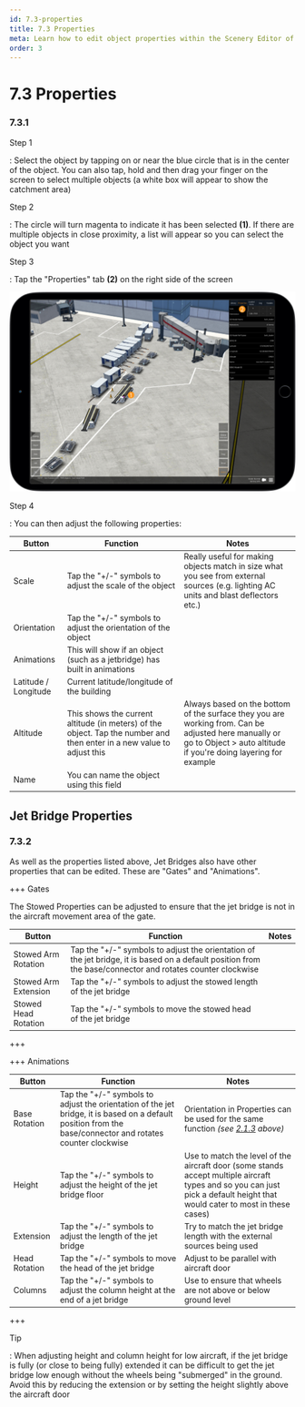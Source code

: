 ```yaml
---
id: 7.3-properties
title: 7.3 Properties
meta: Learn how to edit object properties within the Scenery Editor of Infinite Flight.
order: 3
---
```




# 7.3 Properties

### 7.3.1

Step 1

: Select the object by tapping on or near the blue circle that is in the center of the object. You can also tap, hold and then drag your finger on the screen to select multiple objects (a white box will appear to show the catchment area)



Step 2

: The circle will turn magenta to indicate it has been selected **(1)**. If there are multiple objects in close proximity, a list will appear so you can select the object you want



Step 3

: Tap the "Properties" tab **(2)** on the right side of the screen



![Image 7.3.1.1 - Changing Object Properties](_images/manual/frames/selecting-object-properties.png)



Step 4

: You can then adjust the following properties:



| Button               | Function                                                     | Notes                                                        |
| -------------------- | ------------------------------------------------------------ | ------------------------------------------------------------ |
| Scale                | Tap the "+/-" symbols to adjust the scale of the object      | Really useful for making objects match in size what you see from external sources (e.g. lighting AC units and blast deflectors etc.) |
| Orientation          | Tap the "+/-" symbols to adjust the orientation of the object |                                                              |
| Animations           | This will show if an object (such as a jetbridge) has built in animations |                                                              |
| Latitude / Longitude | Current latitude/longitude of the building                   |                                                              |
| Altitude             | This shows the current altitude (in meters) of the object. Tap the number and then enter in a new value to adjust this | Always based on the bottom of the surface they you are working from. Can be adjusted here manually or go to Object > auto altitude if you're doing layering for example |
| Name                 | You can name the object using this field                     |                                                              |



## Jet Bridge Properties

### 7.3.2

As well as the properties listed above, Jet Bridges also have other properties that can be edited. These are "Gates" and "Animations". 



+++ Gates

The Stowed Properties can be adjusted to ensure that the jet bridge is not in the aircraft movement area of the gate.

| Button               | Function                                                     | Notes |
| -------------------- | ------------------------------------------------------------ | ----- |
| Stowed Arm Rotation  | Tap the "+/-" symbols to adjust the orientation of the jet bridge, it is based on a default position from the base/connector and rotates counter clockwise |       |
| Stowed Arm Extension | Tap the "+/-" symbols to adjust the stowed length of the jet bridge |       |
| Stowed Head Rotation | Tap the "+/-" symbols to move the stowed head of the jet bridge |       |

+++



+++ Animations

| Button        | Function                                                     | Notes                                                        |
| ------------- | ------------------------------------------------------------ | ------------------------------------------------------------ |
| Base Rotation | Tap the "+/-" symbols to adjust the orientation of the jet bridge, it is based on a default position from the base/connector and rotates counter clockwise | Orientation in Properties can be used for the same function *(see [2.1.3](/guide/scenery-editor-manual/2.-user-interface/2.1-editor-screen#2.1.3) above)* |
| Height        | Tap the "+/-" symbols to adjust the height of the jet bridge floor | Use to match the level of the aircraft door (some stands accept multiple aircraft types and so you can just pick a default height that would cater to most in these cases) |
| Extension     | Tap the "+/-" symbols to adjust the length of the jet bridge | Try to match the jet bridge length with the external sources being used |
| Head Rotation | Tap the "+/-" symbols to move the head of the jet bridge     | Adjust to be parallel with aircraft door                     |
| Columns       | Tap the "+/-" symbols to adjust the column height at the end of a jet bridge | Use to ensure that wheels are not above or below ground level |

+++



Tip

: When adjusting height and column height for low aircraft, if the jet bridge is fully (or close to being fully) extended it can be difficult to get the jet bridge low enough without the wheels being "submerged" in the ground. Avoid this by reducing the extension or by setting the height slightly above the aircraft door